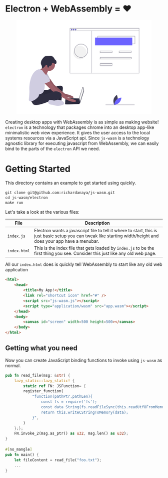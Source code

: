 # Electron + WebAssembly = :heart:

<p align="center">
  <img height="300" src="../images/undraw_web_developer_p3e5.png">
</p>


Creating desktop apps with WebAssembly is as simple as making website! `electron` is a technology that packages chrome into an desktop app-like minimalistic web view experience. It gives the user access to the local systems resources via a JavaScript api. Since `js-wasm` is a technology agnostic library for executing javascript from WebAssembly, we can easily bind to the parts of the `electron` API we need.

# Getting Started

This directory contains an example to get started using quickly.

```
git clone git@github.com:richardanaya/js-wasm.git
cd js-wasm/electron
make run
```

Let's take a look at the various files:

| File | Description |
|------|-------------|
| `index.js` | Electron wants a javascript file to tell it where to start, this is just basic setup you can tweak like starting width/height and does your app have a menubar. |
| `index.html` | This is the index file  that gets loaded by `index.js` to be the first thing you see. Consider this just like any old web page. |

All our `index.html` does is quickly tell WebAssembly to start like any old web application

```html
<html>
    <head>
        <title>My App!</title>
        <link rel="shortcut icon" href="#" />
        <script src="js-wasm.js"></script>
        <script type="application/wasm" src="app.wasm"></script>
    </head>
    <body>
        <canvas id="screen" width=500 height=500></canvas>
    </body>
</html>
```

## Getting what you need

Now you can create JavaScript binding functions to invoke using `js-wasm` as normal.

```rust
pub fn read_file(msg: &str) {
    lazy_static::lazy_static! {
        static ref FN: JSFunction= {
        register_function(
            "function(pathPtr,pathLen){
                const fs = require('fs');
                const data String(fs.readFileSync(this.readUtf8FromMemory(pathPtr,pathLen)));
                return this.writeCStringToMemory(data);
            }",
        )
    };};
    FN.invoke_2(msg.as_ptr() as u32, msg.len() as u32);
}

#[no_mangle]
pub fn main() {
    let fileContent = read_file("foo.txt");
    ...
}
```

